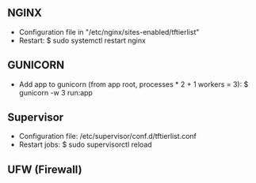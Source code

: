 NGINX
-----

- Configuration file in "/etc/nginx/sites-enabled/tftierlist"
- Restart:
    $ sudo systemctl restart nginx


GUNICORN
--------

- Add app to gunicorn (from app root, processes * 2 + 1 workers = 3):
    $ gunicorn -w 3 run:app


Supervisor
----------

- Configuration file: /etc/supervisor/conf.d/tftierlist.conf
- Restart jobs:
    $ sudo supervisorctl reload


UFW (Firewall)
--------------

